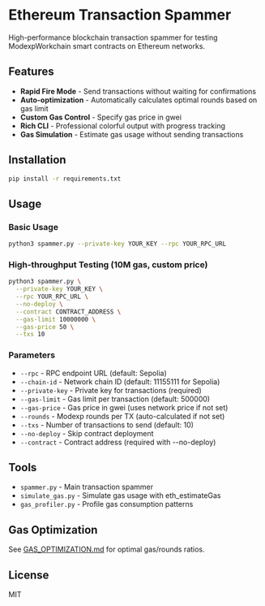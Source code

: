 # Ethereum Transaction Spammer

High-performance blockchain transaction spammer for testing ModexpWorkchain smart contracts on Ethereum networks.

## Features

- **Rapid Fire Mode** - Send transactions without waiting for confirmations
- **Auto-optimization** - Automatically calculates optimal rounds based on gas limit
- **Custom Gas Control** - Specify gas price in gwei
- **Rich CLI** - Professional colorful output with progress tracking
- **Gas Simulation** - Estimate gas usage without sending transactions

## Installation

```bash
pip install -r requirements.txt
```

## Usage

### Basic Usage

```bash
python3 spammer.py --private-key YOUR_KEY --rpc YOUR_RPC_URL
```

### High-throughput Testing (10M gas, custom price)

```bash
python3 spammer.py \
  --private-key YOUR_KEY \
  --rpc YOUR_RPC_URL \
  --no-deploy \
  --contract CONTRACT_ADDRESS \
  --gas-limit 10000000 \
  --gas-price 50 \
  --txs 10
```

### Parameters

- `--rpc` - RPC endpoint URL (default: Sepolia)
- `--chain-id` - Network chain ID (default: 11155111 for Sepolia)
- `--private-key` - Private key for transactions (required)
- `--gas-limit` - Gas limit per transaction (default: 500000)
- `--gas-price` - Gas price in gwei (uses network price if not set)
- `--rounds` - Modexp rounds per TX (auto-calculated if not set)
- `--txs` - Number of transactions to send (default: 10)
- `--no-deploy` - Skip contract deployment
- `--contract` - Contract address (required with --no-deploy)

## Tools

- `spammer.py` - Main transaction spammer
- `simulate_gas.py` - Simulate gas usage with eth_estimateGas
- `gas_profiler.py` - Profile gas consumption patterns

## Gas Optimization

See [GAS_OPTIMIZATION.md](GAS_OPTIMIZATION.md) for optimal gas/rounds ratios.

## License

MIT